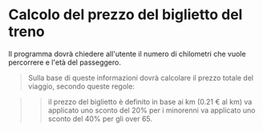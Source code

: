 # Calcolo del prezzo del biglietto del treno

Il programma dovrà chiedere all'utente il numero di chilometri che vuole percorrere e l'età del passeggero.
>Sulla base di queste informazioni dovrà calcolare il prezzo totale del viaggio, secondo queste regole:

>>il prezzo del biglietto è definito in base ai km (0.21 € al km)
>>va applicato uno sconto del 20% per i minorenni
>>va applicato uno sconto del 40% per gli over 65.